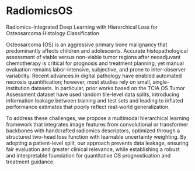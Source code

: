 # RadiomicsOS
Radiomics-Integrated Deep Learning with Hierarchical Loss for Osteosarcoma Histology Classification


Osteosarcoma (OS) is an aggressive primary bone malignancy that predominantly affects children and adolescents. Accurate histopathological assessment of viable versus non-viable tumor regions after neoadjuvant chemotherapy is critical for prognosis and treatment planning, yet manual evaluation remains labor-intensive, subjective, and prone to inter-observer variability. Recent advances in digital pathology have enabled automated necrosis quantification; however, most studies rely on small, single-institution datasets. In particular, prior works based on the TCIA OS Tumor Assessment dataset have used random tile-level data splits, introducing information leakage between training and test sets and leading to inflated performance estimates that poorly reflect real-world generalization.

To address these challenges, we propose a multimodal hierarchical learning framework that integrates image features from convolutional or transformer backbones with handcrafted radiomics descriptors, optimized through a structured two-head loss function with learnable uncertainty weighting. By adopting a patient-level split, our approach prevents data leakage, ensuring fair evaluation and greater clinical relevance, while establishing a robust and interpretable foundation for quantitative OS prognostication and treatment guidance.
